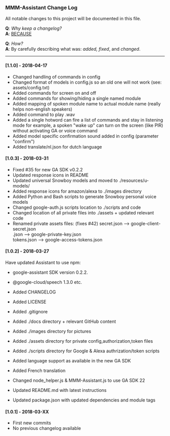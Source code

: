 ### MMM-Assistant Change Log

All notable changes to this project will be documented in this file.

**Q**: *Why keep a changelog?*  
**A**: [BECAUSE](http://keepachangelog.com/en/1.0.0/)

**Q**: *How?*  
**A**: By carefully describing what was: *added, fixed*, and *changed*.

---

#### [1.1.0] - 2018-04-17

- Changed handling of commands in config
- Changed format of models in config.js so an old one will not work (see: assets/config.txt)
- Added commands for screen on and off
- Added commands for showing/hiding a single named module
- Added mapping of spoken module name to actual module name (really helps non-english speakers)
- Added command to play .wav
- Added a single hotword can fire a list of commands and stay in listening mode
  for example, a spoken "wake up" can turn on the screen (like PIR) without activating GA or voice command
- Added model specific confirmation sound added in config (parameter "confirm")
- Added translate/nl.json for dutch language


#### [1.0.3] - 2018-03-31

- Fixed #35 for new GA SDK v0.2.2
- Updated response icons in README
- Updated universal Snowboy models and moved to ./resources/u-models/
- Added response icons for amazon/alexa to ./images directory
- Added Python and Bash scripts to generate Snowboy personal voice models
- Changed google-auth.js scripts location to ./scripts and code
- Changed location of all private files into ./assets + updated relevant code
- Renamed private assets files:  (fixes #42)
    secret.json       --> google-client-secret.json  
    <downloaded>.json --> google-private-key.json  
    tokens.json       --> google-access-tokens.json


#### [1.0.2] - 2018-03-27

Have updated Assistant to use npm:
- google-assistant SDK version 0.2.2.
- @google-cloud/speech  1.3.0
etc.

- Added CHANGELOG
- Added LICENSE
- Added .gitignore
- Added ./docs directory + relevant GitHub content
- Added ./images directory for pictures
- Added ./assets directory for private config,authorization,token files
- Added ./scripts directory for Google & Alexa authrization/token scripts
- Added language support as available in the new GA SDK
- Added French translation
- Changed node_helper.js & MMM-Assistant.js to use GA SDK 22
- Updated README.md with latest instructions
- Updated package.json with updated dependencies and module tags


#### [1.0.1] - 2018-03-XX

- First new commits
- No previous changelog available 
